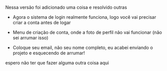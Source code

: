 Nessa versão foi adicionado uma coisa e resolvido outras

- Agora o sistema de login realmente funciona, logo você vai precisar criar a conta antes de logar

- Menu de criação de conta, onde a foto de perfil não vai funcionar (não sei arrumar isso)

- Coloque seu email, não seu nome completo, eu acabei enviando o projeto e esquecendo de arrumar!

espero não ter que fazer alguma outra coisa aqui
